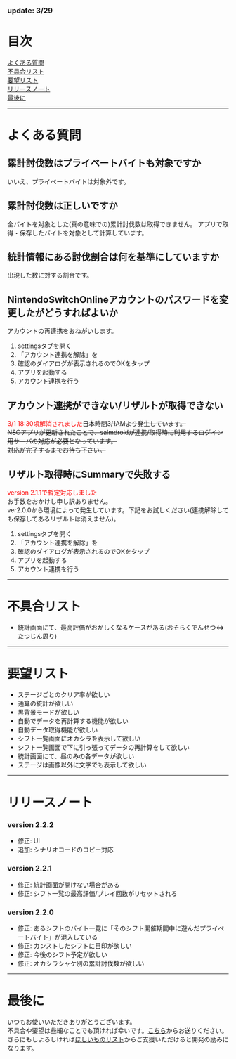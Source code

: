 ### update: 3/29

# 目次
[よくある質問](#よくある質問)<br>
[不具合リスト](#不具合リスト)<br>
[要望リスト](#要望リスト)<br>
[リリースノート](#リリースノート)<br>
[最後に](#最後に)<br>

---

# よくある質問


## 累計討伐数はプライベートバイトも対象ですか
いいえ、プライベートバイトは対象外です。

## 累計討伐数は正しいですか
全バイトを対象とした(真の意味での)累計討伐数は取得できません。
アプリで取得・保存したバイトを対象として計算しています。

## 統計情報にある討伐割合は何を基準にしていますか
出現した数に対する割合です。

## NintendoSwitchOnlineアカウントのパスワードを変更したがどうすればよいか
アカウントの再連携をおねがいします。
1. settingsタブを開く
2. 「アカウント連携を解除」を
3. 確認のダイアログが表示されるのでOKをタップ
4. アプリを起動する
5. アカウント連携を行う

## アカウント連携ができない/リザルトが取得できない
<font color="Red">3/1 18:30頃解消されました</font>~~日本時間3/1AMより発生しています。~~<br>
~~NSOアプリが更新されたことで、salmdroidが連携/取得時に利用するログイン用サーバの対応が必要となっています。~~<br>
~~対応が完了するまでお待ち下さい。~~<br>

## リザルト取得時にSummaryで失敗する
<font color="Red">version 2.1.1で暫定対応しました</font><br>
お手数をおかけし申し訳ありません。<br>
ver2.0.0から環境によって発生しています。下記をお試しください(連携解除しても保存してあるリザルトは消えません)。<br>
1. settingsタブを開く
2. 「アカウント連携を解除」を
3. 確認のダイアログが表示されるのでOKをタップ
4. アプリを起動する
5. アカウント連携を行う

---

# 不具合リスト
- 統計画面にて、最高評価がおかしくなるケースがある(おそらくでんせつ<=>たつじん周り)

---

# 要望リスト
- ステージごとのクリア率が欲しい
- 通算の統計が欲しい
- 黒背景モードが欲しい
- 自動でデータを再計算する機能が欲しい
- 自動データ取得機能が欲しい
- シフト一覧画面にオカシラを表示して欲しい
- シフト一覧画面で下に引っ張ってデータの再計算をして欲しい
- 統計画面にて、昼のみの各データが欲しい
- ステージは画像以外に文字でも表示して欲しい

---

# リリースノート

### version 2.2.2
- 修正: UI
- 追加: シナリオコードのコピー対応

### version 2.2.1
- 修正: 統計画面が開けない場合がある
- 修正: シフト一覧の最高評価/プレイ回数がリセットされる

### version 2.2.0
- 修正: あるシフトのバイト一覧に「そのシフト開催期間中に遊んだプライベートバイト」が混入している
- 修正: カンストしたシフトに目印が欲しい
- 修正: 今後のシフト予定が欲しい
- 修正: オカシラシャケ別の累計討伐数が欲しい

---

# 最後に
いつもお使いいただきありがとうございます。<br>
不具合や要望は些細なことでも頂ければ幸いです。[こちら](https://docs.google.com/forms/d/e/1FAIpQLSfFl98x3KUkrAbwx0oG66yOFegL4Xc2ADAKDMhhGI2rZ5YGlg/viewform)からお送りください。<br>
さらにもしよろしければ[ほしいものリスト](https://www.amazon.jp/hz/wishlist/ls/N266KX5GC3JF?ref_=wl_share)からご支援いただけると開発の励みになります。<br>
